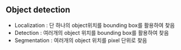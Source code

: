 ## Object detection
 - Localization : 단 하나의 object위치를 bounding box를 활용하여 찾음
 - Detection : 여러개의 object 위치를 bounding box를 활용하여 찾음
 - Segmentation : 여러개의 object 위치를 pixel 단위로 찾음